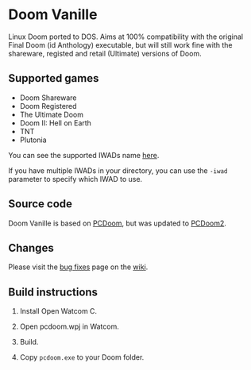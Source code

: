 # Doom Vanille
Linux Doom ported to DOS. Aims at 100% compatibility with the original Final Doom (id Anthology) executable, but will still work fine with the shareware, registed and retail (Ultimate) versions of Doom. 

## Supported games
* Doom Shareware
* Doom Registered
* The Ultimate Doom
* Doom II: Hell on Earth
* TNT
* Plutonia

You can see the supported IWADs name [here](https://github.com/AXDOOMER/doom-vanille/wiki/Supported-IWADs).

If you have multiple IWADs in your directory, you can use the `-iwad` parameter to specify which IWAD to use. 

## Source code

Doom Vanille is based on [PCDoom](https://github.com/nukeykt/pcdoom), but was updated to [PCDoom2](https://github.com/nukeykt/PCDoom-v2/).

## Changes

Please visit the [bug fixes](https://github.com/AXDOOMER/doom-vanille/wiki/Fixed-bugs) page on the [wiki](https://github.com/AXDOOMER/doom-vanille/wiki).

## Build instructions

1) Install Open Watcom C.

2) Open pcdoom.wpj in Watcom.

3) Build.

4) Copy `pcdoom.exe` to your Doom folder. 
